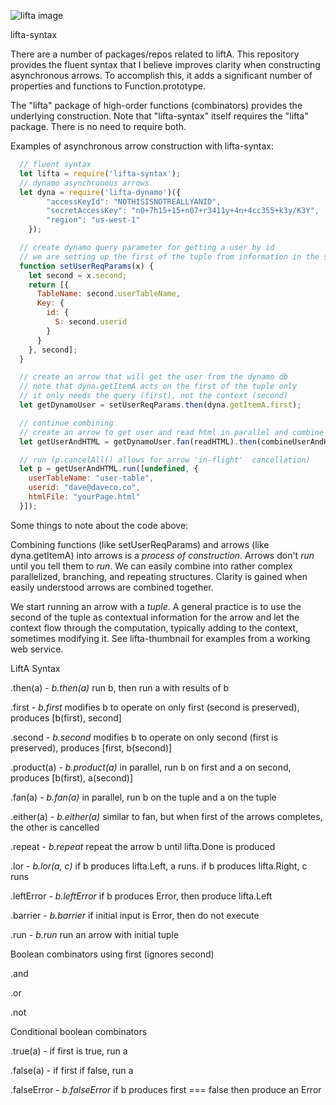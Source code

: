 ![lifta image](https://s3-us-west-1.amazonaws.com/bill-enright-personal/Asset+5.svg)

lifta-syntax

There are a number of packages/repos related to liftA. This repository provides the fluent syntax  that I believe improves clarity when constructing asynchronous arrows. To accomplish this, it adds a significant number of properties and functions to Function.prototype.

The "lifta" package of high-order functions (combinators) provides the underlying construction. Note that "lifta-syntax" itself requires the "lifta" package. There is no need to require both.

Examples of asynchronous arrow construction with lifta-syntax:

```javascript
  // fluent syntax
  let lifta = require('lifta-syntax');
  // dynamo asynchronous arrows
  let dyna = require('lifta-dynamo')({
		"accessKeyId": "NOTHISISNOTREALLYANID",
		"secretAccessKey": "n0+7h15+15+n07+r3411y+4n+4cc355+k3y/K3Y",
		"region": "us-west-1"
	});

  // create dynamo query parameter for getting a user by id
  // we are setting up the first of the tuple from information in the second
  function setUserReqParams(x) {
    let second = x.second;
    return [{
      TableName: second.userTableName,
      Key: {
        id: {
          S: second.userid
        }
      }
    }, second];
  }

  // create an arrow that will get the user from the dynamo db
  // note that dyna.getItemA acts on the first of the tuple only
  // it only needs the query (first), not the context (second)
  let getDynamoUser = setUserReqParams.then(dyna.getItemA.first);

  // continue combining
  // create an arrow to get user and read html in parallel and combine the outputs
  let getUserAndHTML = getDynamoUser.fan(readHTML).then(combineUserAndHTML);

  // run (p.cancelAll() allows for arrow 'in-flight'  cancellation)
  let p = getUserAndHTML.run([undefined, {
    userTableName: "user-table",
    userid: "dave@daveco.co",
    htmlFile: "yourPage.html"
  }]);
```

Some things to note about the code above:

Combining functions (like setUserReqParams) and arrows (like dyna.getItemA) into arrows is a _process of construction_. Arrows don't _run_ until you tell them to _run_. We can easily combine into rather complex parallelized, branching, and repeating structures. Clarity is gained when easily understood arrows are combined together.

We start running an arrow with a _tuple_. A general practice is to use the second of the tuple as contextual information for the arrow and let the context flow through the computation, typically adding to the context, sometimes modifying it. See lifta-thumbnail for examples from a working web service.

LiftA Syntax

.then(a) - _b.then(a)_ run b, then run a with results of b

.first - _b.first_ modifies b to operate on only first (second is preserved), produces [b(first), second]

.second - _b.second_ modifies b to operate on only second (first is preserved), produces [first, b(second)]

.product(a) - _b.product(a)_ in parallel, run b on first and a on second, produces [b(first), a(second)]

.fan(a) - _b.fan(a)_ in parallel, run b on the tuple and a on the tuple

.either(a) - _b.either(a)_ similar to fan, but when first of the arrows completes, the other is cancelled

.repeat - _b.repeat_ repeat the arrow b until lifta.Done is produced

.lor - _b.lor(a, c)_ if b produces lifta.Left, a runs. if b produces lifta.Right, c runs

.leftError - _b.leftError_ if b produces Error, then produce lifta.Left

.barrier - _b.barrier_ if initial input is Error, then do not execute

.run - _b.run_ run an arrow with initial tuple

Boolean combinators using first (ignores second)

.and

.or

.not

Conditional boolean combinators

.true(a) - if first is true, run a

.false(a) - if first if false, run a

.falseError - _b.falseError_ if b produces first === false then produce an Error
